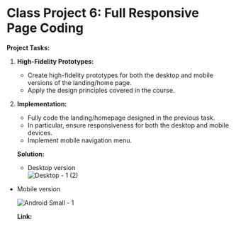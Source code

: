 # Class Project 6: Full Responsive Page Coding

**Project Tasks:**

1. **High-Fidelity Prototypes:**
    - Create high-fidelity prototypes for both the desktop and mobile versions of the landing/home page.  
    - Apply the design principles covered in the course.
    
2. **Implementation:**
    - Fully code the landing/homepage designed in the previous task.  
    - In particular, ensure responsiveness for both the desktop and mobile devices.
    - Implement mobile navigation menu.
    
    **Solution:**
    - Desktop version  
![Desktop - 1 (2)](https://github.com/jerkocurkovic/HCI-2023-24/assets/92371490/d1327370-ba9a-4f00-9f8c-3669dcacf6fd)

  - Mobile version
        
    ![Android Small - 1](https://github.com/jerkocurkovic/HCI-2023-24/assets/92371490/f14c27e1-d101-431f-ae29-46cdad64bbd0)

      **Link:**

